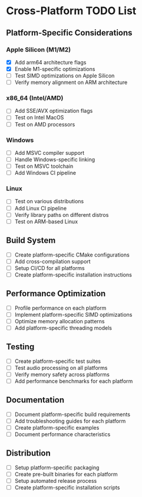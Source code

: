 # Cross-Platform TODO List

## Platform-Specific Considerations

### Apple Silicon (M1/M2)
- [x] Add arm64 architecture flags
- [x] Enable M1-specific optimizations
- [ ] Test SIMD optimizations on Apple Silicon
- [ ] Verify memory alignment on ARM architecture

### x86_64 (Intel/AMD)
- [ ] Add SSE/AVX optimization flags
- [ ] Test on Intel MacOS
- [ ] Test on AMD processors

### Windows
- [ ] Add MSVC compiler support
- [ ] Handle Windows-specific linking
- [ ] Test on MSVC toolchain
- [ ] Add Windows CI pipeline

### Linux
- [ ] Test on various distributions
- [ ] Add Linux CI pipeline
- [ ] Verify library paths on different distros
- [ ] Test on ARM-based Linux

## Build System
- [ ] Create platform-specific CMake configurations
- [ ] Add cross-compilation support
- [ ] Setup CI/CD for all platforms
- [ ] Create platform-specific installation instructions

## Performance Optimization
- [ ] Profile performance on each platform
- [ ] Implement platform-specific SIMD optimizations
- [ ] Optimize memory allocation patterns
- [ ] Add platform-specific threading models

## Testing
- [ ] Create platform-specific test suites
- [ ] Test audio processing on all platforms
- [ ] Verify memory safety across platforms
- [ ] Add performance benchmarks for each platform

## Documentation
- [ ] Document platform-specific build requirements
- [ ] Add troubleshooting guides for each platform
- [ ] Create platform-specific examples
- [ ] Document performance characteristics

## Distribution
- [ ] Setup platform-specific packaging
- [ ] Create pre-built binaries for each platform
- [ ] Setup automated release process
- [ ] Create platform-specific installation scripts 